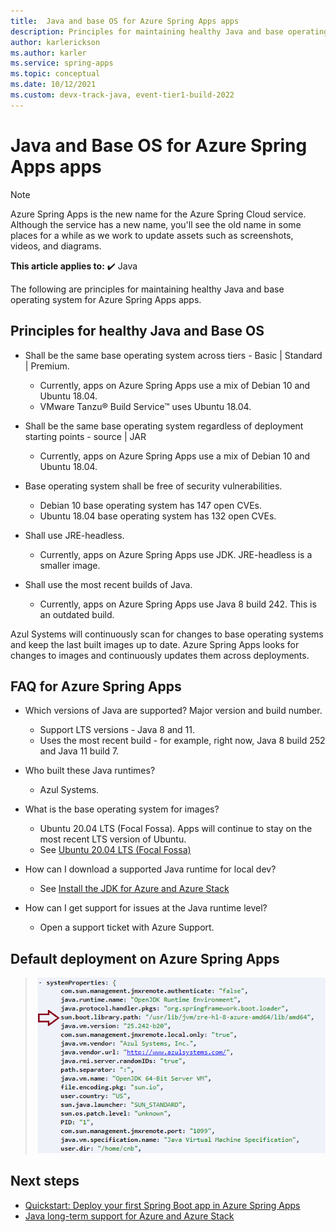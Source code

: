```yaml
---
title:  Java and base OS for Azure Spring Apps apps
description: Principles for maintaining healthy Java and base operating system for Azure Spring Apps apps
author: karlerickson
ms.author: karler
ms.service: spring-apps
ms.topic: conceptual
ms.date: 10/12/2021
ms.custom: devx-track-java, event-tier1-build-2022
---
```


# Java and Base OS for Azure Spring Apps apps

> [!NOTE]
> Azure Spring Apps is the new name for the Azure Spring Cloud service. Although the service has a new name, you'll see the old name in some places for a while as we work to update assets such as screenshots, videos, and diagrams.

**This article applies to:** ✔️ Java

The following are principles for maintaining healthy Java and base operating system for Azure Spring Apps apps.

## Principles for healthy Java and Base OS

* Shall be the same base operating system across tiers - Basic | Standard | Premium.

  * Currently, apps on Azure Spring Apps use a mix of Debian 10 and Ubuntu 18.04.
  * VMware Tanzu® Build Service™ uses Ubuntu 18.04.

* Shall be the same base operating system regardless of deployment starting points - source | JAR

  * Currently, apps on Azure Spring Apps use a mix of Debian 10 and Ubuntu 18.04.

* Base operating system shall be free of security vulnerabilities.

  * Debian 10 base operating system has 147 open CVEs.
  * Ubuntu 18.04 base operating system has 132 open CVEs.

* Shall use JRE-headless.

  * Currently, apps on Azure Spring Apps use JDK. JRE-headless is a smaller image.

* Shall use the most recent builds of Java.

  * Currently, apps on Azure Spring Apps use Java 8 build 242. This is an outdated build.

Azul Systems will continuously scan for changes to base operating systems and keep the last built images up to date. Azure Spring Apps looks for changes to images and continuously updates them across deployments.

## FAQ for Azure Spring Apps

* Which versions of Java are supported? Major version and build number.

  * Support LTS versions - Java 8 and 11.
  * Uses the most recent build - for example, right now, Java 8 build 252 and Java 11 build 7.

* Who built these Java runtimes?

  * Azul Systems.

* What is the base operating system for images?

  * Ubuntu 20.04 LTS (Focal Fossa). Apps will continue to stay on the most recent LTS version of Ubuntu.
  * See [Ubuntu 20.04 LTS (Focal Fossa)](http://releases.ubuntu.com/focal/)

* How can I download a supported Java runtime for local dev?

  * See [Install the JDK for Azure and Azure Stack](/azure/developer/java/fundamentals/java-jdk-install)

* How can I get support for issues at the Java runtime level?

  * Open a support ticket with Azure Support.

## Default deployment on Azure Spring Apps

> ![Default deployment](media/spring-cloud-principles/spring-cloud-default-deployment.png)

## Next steps

* [Quickstart: Deploy your first Spring Boot app in Azure Spring Apps](./quickstart.md)
* [Java long-term support for Azure and Azure Stack](/azure/developer/java/fundamentals/java-support-on-azure)
